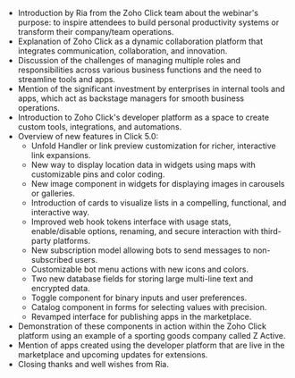 - Introduction by Ria from the Zoho Click team about the webinar's purpose: to inspire attendees to build personal productivity systems or transform their company/team operations.
- Explanation of Zoho Click as a dynamic collaboration platform that integrates communication, collaboration, and innovation.
- Discussion of the challenges of managing multiple roles and responsibilities across various business functions and the need to streamline tools and apps.
- Mention of the significant investment by enterprises in internal tools and apps, which act as backstage managers for smooth business operations.
- Introduction to Zoho Click's developer platform as a space to create custom tools, integrations, and automations.
- Overview of new features in Click 5.0:
  - Unfold Handler or link preview customization for richer, interactive link expansions.
  - New way to display location data in widgets using maps with customizable pins and color coding.
  - New image component in widgets for displaying images in carousels or galleries.
  - Introduction of cards to visualize lists in a compelling, functional, and interactive way.
  - Improved web hook tokens interface with usage stats, enable/disable options, renaming, and secure interaction with third-party platforms.
  - New subscription model allowing bots to send messages to non-subscribed users.
  - Customizable bot menu actions with new icons and colors.
  - Two new database fields for storing large multi-line text and encrypted data.
  - Toggle component for binary inputs and user preferences.
  - Catalog component in forms for selecting values with precision.
  - Revamped interface for publishing apps in the marketplace.
- Demonstration of these components in action within the Zoho Click platform using an example of a sporting goods company called Z Active.
- Mention of apps created using the developer platform that are live in the marketplace and upcoming updates for extensions.
- Closing thanks and well wishes from Ria.